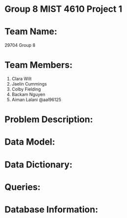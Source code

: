 # Group 8 MIST 4610 Project 1

# Team Name:
29704 Group 8

# Team Members:
1. Clara Wilt
2. Jaelin Cummings
3. Colby Fielding
4. Backam Nguyen
5. Aiman Lalani @aal96125

# Problem Description:

# Data Model:

# Data Dictionary: 

# Queries: 

# Database Information:
